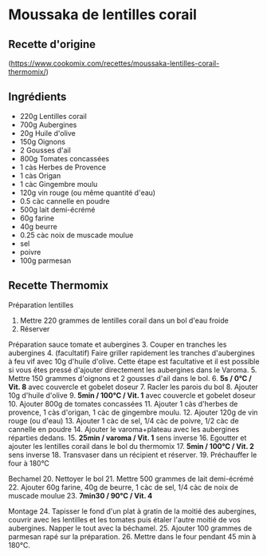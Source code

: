 # Moussaka de lentilles corail

## Recette d'origine
(https://www.cookomix.com/recettes/moussaka-lentilles-corail-thermomix/)

## Ingrédients
- 220g Lentilles corail
- 700g Aubergines
- 20g Huile d'olive
- 150g Oignons
- 2 Gousses d'ail
- 800g Tomates concassées
- 1 càs Herbes de Provence
- 1 càs Origan
- 1 càc Gingembre moulu
- 120g vin rouge (ou même quantité d'eau)
- 0.5 càc cannelle en poudre
- 500g lait demi-écrémé
- 60g farine
- 40g beurre
- 0.25 càc noix de muscade moulue
- sel
- poivre
- 100g parmesan

## Recette Thermomix
Préparation lentilles
1. Mettre 220 grammes de lentilles corail dans un bol d'eau froide
2. Réserver

Préparation sauce tomate et aubergines
3. Couper en tranches les aubergines
4. (facultatif) Faire griller rapidement les tranches d'aubergines à feu vif avec 10g d'huile d'olive. Cette étape est facultative et il est possible si vous êtes pressé d'ajouter directement les aubergines dans le Varoma.
5. Mettre 150 grammes d'oignons et 2 gousses d'ail dans le bol.
6. **5s / 0°C / Vit. 8** avec couvercle et gobelet doseur
7. Racler les parois du bol
8. Ajouter 10g d'huile d'olive
9. **5min / 100°C / Vit. 1**  avec couvercle et gobelet doseur
10. Ajouter 800g de tomates concassées
11. Ajouter 1 càs d'herbes de provence, 1 càs d'origan, 1 càc de gingembre moulu.
12. Ajouter 120g de vin rouge (ou d'eau)
13. Ajouter 1 càc de sel, 1/4 càc de poivre, 1/2 càc de cannelle en poudre
14. Ajouter le varoma+plateau avec les aubergines réparties dedans.
15. **25min / varoma / Vit. 1** sens inverse
16. Egoutter et ajouter les lentilles corail dans le bol du thermomix
17. **5min / 100°C / Vit. 2** sens inverse
18. Transvaser dans un récipient et réserver.
19. Préchauffer le four à 180°C

Bechamel
20. Nettoyer le bol
21. Mettre 500 grammes de lait demi-écrémé
22. Ajouter 60g farine, 40g de beurre, 1 càc de sel, 1/4 càc de noix de muscade moulue
23. **7min30 / 90°C / Vit. 4**

Montage
24. Tapisser le fond d'un plat à gratin de la moitié des aubergines, couvrir avec les lentilles et les tomates puis étaler l'autre moitié de vos aubergines. Napper le tout avec la béchamel.
25. Ajouter 100 grammes de parmesan rapé sur la préparation.
26. Mettre dans le four pendant 45 min à 180°C.



<!--## Modifications
- Liste des modifications -->
